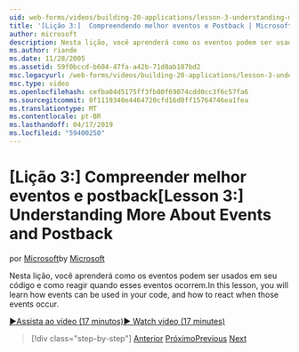 ```yaml
---
uid: web-forms/videos/building-20-applications/lesson-3-understanding-more-about-events-and-postback
title: '[Lição 3:]  Compreendendo melhor eventos e Postback | Microsoft Docs'
author: microsoft
description: Nesta lição, você aprenderá como os eventos podem ser usados em seu código e como reagir quando esses eventos ocorrem.
ms.author: riande
ms.date: 11/28/2005
ms.assetid: 59f0bccd-b604-47fa-a42b-71d8ab187bd2
msc.legacyurl: /web-forms/videos/building-20-applications/lesson-3-understanding-more-about-events-and-postback
msc.type: video
ms.openlocfilehash: cefba04d5175ff3fb80f69074cdd0cc3f6c57fa6
ms.sourcegitcommit: 0f1119340e4464720cfd16d0ff15764746ea1fea
ms.translationtype: MT
ms.contentlocale: pt-BR
ms.lasthandoff: 04/17/2019
ms.locfileid: "59400250"
---
```

# <a name="lesson-3--understanding-more-about-events-and-postback"></a><span data-ttu-id="c53fc-103">[Lição 3:] Compreender melhor eventos e postback</span><span class="sxs-lookup"><span data-stu-id="c53fc-103">[Lesson 3:]  Understanding More About Events and Postback</span></span>

<span data-ttu-id="c53fc-104">por [Microsoft](https://github.com/microsoft)</span><span class="sxs-lookup"><span data-stu-id="c53fc-104">by [Microsoft](https://github.com/microsoft)</span></span>

<span data-ttu-id="c53fc-105">Nesta lição, você aprenderá como os eventos podem ser usados em seu código e como reagir quando esses eventos ocorrem.</span><span class="sxs-lookup"><span data-stu-id="c53fc-105">In this lesson, you will learn how events can be used in your code, and how to react when those events occur.</span></span>

[<span data-ttu-id="c53fc-106">&#9654;Assista ao vídeo (17 minutos)</span><span class="sxs-lookup"><span data-stu-id="c53fc-106">&#9654; Watch video (17 minutes)</span></span>](https://channel9.msdn.com/Blogs/ASP-NET-Site-Videos/lesson-3-understanding-more-about-events-and-postback)

> [!div class="step-by-step"]
> <span data-ttu-id="c53fc-107">[Anterior](lesson-2-creating-a-web-forms-user-interface.md)
> [Próximo](lesson-4-understanding-web-application-state.md)</span><span class="sxs-lookup"><span data-stu-id="c53fc-107">[Previous](lesson-2-creating-a-web-forms-user-interface.md)
[Next](lesson-4-understanding-web-application-state.md)</span></span>
